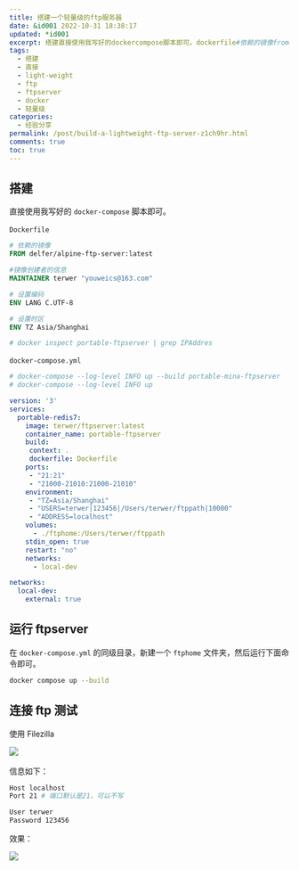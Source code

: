 ```yaml
---
title: 搭建一个轻量级的ftp服务器
date: &id001 2022-10-31 18:38:17
updated: *id001
excerpt: 搭建直接使用我写好的dockercompose​脚本即可。​dockerfile​#依赖的镜像fromdelferalpineftpserver_latest#镜像创建者的信息maintainerterwer#设置编码envlangcutf#设置时区envtzasiashanghai#dockerinspectportableftpserver_grepipaddres​dockercomposeyml​#dockercomposeloglevelinfoupbuildportableminaftpser
tags:
  - 搭建
  - 直接
  - light-weight
  - ftp
  - ftpserver
  - docker
  - 轻量级
categories:
  - 经验分享
permalink: /post/build-a-lightweight-ftp-server-z1ch9hr.html
comments: true
toc: true
---
```

## 搭建

直接使用我写好的 `docker-compose`​ 脚本即可。

​`Dockerfile`​

```dockerfile
# 依赖的镜像
FROM delfer/alpine-ftp-server:latest

#镜像创建者的信息
MAINTAINER terwer "youweics@163.com"

# 设置编码
ENV LANG C.UTF-8

# 设置时区
ENV TZ Asia/Shanghai

# docker inspect portable-ftpserver | grep IPAddres
```

​`docker-compose.yml`​

```yaml
# docker-compose --log-level INFO up --build portable-mina-ftpserver
# docker-compose --log-level INFO up

version: '3'
services:
  portable-redis7:
    image: terwer/ftpserver:latest
    container_name: portable-ftpserver
    build:
     context: .
     dockerfile: Dockerfile
    ports:
     - "21:21"
     - "21000-21010:21000-21010"
    environment:
     - "TZ=Asia/Shanghai"
     - "USERS=terwer|123456|/Users/terwer/ftppath|10000"
     - "ADDRESS=localhost"
    volumes:
      - ./ftphome:/Users/terwer/ftppath
    stdin_open: true
    restart: "no"
    networks:
      - local-dev

networks:
  local-dev:
    external: true
```

## 运行 ftpserver

在 `docker-compose.yml`​ 的同级目录，新建一个 `ftphome`​ 文件夹，然后运行下面命令即可。

```bash
docker compose up --build
```

## 连接 ftp 测试

使用 Filezilla

![](https://img1.terwer.space/api/public/20221031184315.png)​

信息如下：

```bash
Host localhost
Port 21 # 端口默认是21，可以不写

User terwer
Password 123456
```

效果：

![](https://img1.terwer.space/api/public/20221031184611.png)​